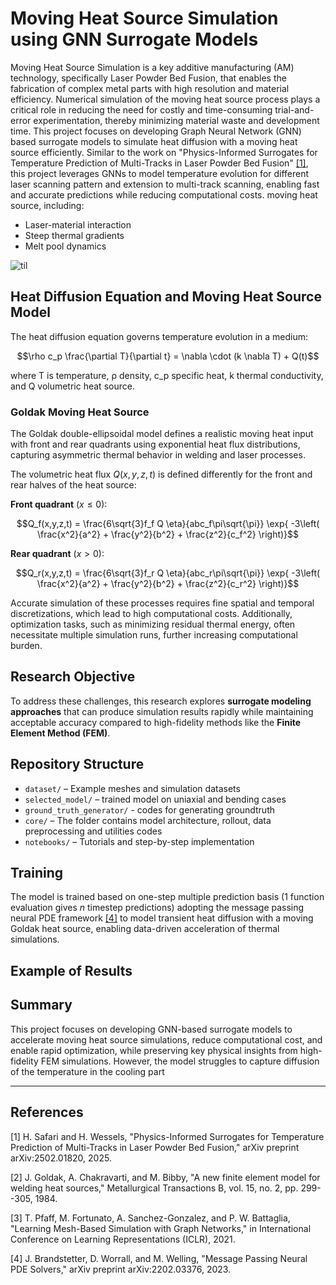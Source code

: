 # Moving Heat Source Simulation using GNN Surrogate Models

Moving Heat Source Simulation is a key additive manufacturing (AM) technology, specifically Laser Powder Bed Fusion, that enables the fabrication of complex metal parts with high resolution and material efficiency. Numerical simulation of the moving heat source process plays a critical role in reducing the need for costly and time-consuming trial-and-error experimentation, thereby minimizing material waste and development time.
This project focuses on developing Graph Neural Network (GNN) based surrogate models to simulate heat diffusion with a moving heat source efficiently. Similar to the work on "Physics-Informed Surrogates for Temperature Prediction of Multi-Tracks in Laser Powder Bed Fusion" [[1]](#1), this project leverages GNNs to model temperature evolution for different laser scanning pattern and extension to multi-track scanning, enabling fast and accurate predictions while reducing computational costs.
moving heat source, including:

* Laser-material interaction
* Steep thermal gradients
* Melt pool dynamics

![til](https://github.com/narupanta/)

## Heat Diffusion Equation and Moving Heat Source Model

The heat diffusion equation governs temperature evolution in a medium:

$$\rho c_p \frac{\partial T}{\partial t} = \nabla \cdot (k \nabla T) + Q(t)$$

where T is temperature, ρ density, c_p specific heat, k thermal conductivity, and Q volumetric heat source.

### Goldak Moving Heat Source

The Goldak double-ellipsoidal model defines a realistic moving heat input with front and rear quadrants using exponential heat flux distributions, capturing asymmetric thermal behavior in welding and laser processes.


The volumetric heat flux $Q(x,y,z,t)$ is defined differently for the front and rear halves of the heat source:

**Front quadrant** ($x \leq 0$):

$$Q_f(x,y,z,t) = \frac{6\sqrt{3}f_f Q \eta}{abc_f\pi\sqrt{\pi}} \exp{ -3\left( \frac{x^2}{a^2} + \frac{y^2}{b^2} + \frac{z^2}{c_f^2}  \right)}$$

**Rear quadrant** ($x > 0$):

$$Q_r(x,y,z,t) = \frac{6\sqrt{3}f_r Q \eta}{abc_r\pi\sqrt{\pi}} \exp{ -3\left( \frac{x^2}{a^2} + \frac{y^2}{b^2} + \frac{z^2}{c_r^2}  \right)}$$

Accurate simulation of these processes requires fine spatial and temporal discretizations, which lead to high computational costs. Additionally, optimization tasks, such as minimizing residual thermal energy, often necessitate multiple simulation runs, further increasing computational burden.

## Research Objective

To address these challenges, this research explores **surrogate modeling approaches** that can produce simulation results rapidly while maintaining acceptable accuracy compared to high-fidelity methods like the **Finite Element Method (FEM)**.
## Repository Structure

* `dataset/` – Example meshes and simulation datasets
* `selected_model/` – trained model on uniaxial and bending cases
* `ground_truth_generator/` - codes for generating groundtruth
* `core/` – The folder contains model architecture, rollout, data preprocessing and utilities codes
* `notebooks/` – Tutorials and step-by-step implementation

## Training
The model is trained based on one-step multiple prediction basis (1 function evaluation gives $n$ timestep predictions) adopting the message passing neural PDE framework [[4]](#4) to model transient heat diffusion with a moving Goldak heat source, enabling data-driven acceleration of thermal simulations.
## Example of Results


## Summary

This project focuses on developing GNN-based surrogate models to accelerate moving heat source simulations, reduce computational cost, and enable rapid optimization, while preserving key physical insights from high-fidelity FEM simulations.
However, the model struggles to capture diffusion of the temperature in the cooling part

---
## References
<a id="1">[1]</a> 
H. Safari and H. Wessels, "Physics-Informed Surrogates for Temperature Prediction of Multi-Tracks in Laser Powder Bed Fusion," arXiv preprint arXiv:2502.01820, 2025.

<a id="2">[2]</a> 
J. Goldak, A. Chakravarti, and M. Bibby, "A new finite element model for welding heat sources," Metallurgical Transactions B, vol. 15, no. 2, pp. 299--305, 1984.

<a id="3">[3]</a> 
T. Pfaff, M. Fortunato, A. Sanchez-Gonzalez, and P. W. Battaglia, "Learning Mesh-Based Simulation with Graph Networks," in International Conference on Learning Representations (ICLR), 2021.

<a id="4">[4]</a> 
J. Brandstetter, D. Worrall, and M. Welling, "Message Passing Neural PDE Solvers," arXiv preprint arXiv:2202.03376, 2023.
